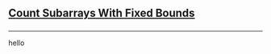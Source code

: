 <h2><a href="https://leetcode.com/problems/count-subarrays-with-fixed-bounds/submissions/908875249/">Count Subarrays With Fixed Bounds</a></h2><h3></h3><hr>hello